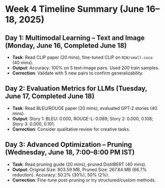 # Week 4 Timeline Summary (June 16–18, 2025)

## Day 1: Multimodal Learning – Text and Image (Monday, June 16, Completed June 18)
- **Task**: Read CLIP paper (20 mins), fine-tuned CLIP on `RIW/small-coco` (40 mins).
- **Output**: Accuracy: 100% on 5 text-image pairs. Used 200 train samples.
- **Correction**: Validate with 5 new pairs to confirm generalizability.

## Day 2: Evaluation Metrics for LLMs (Tuesday, June 17, Completed June 18)
- **Task**: Read BLEU/ROUGE paper (20 mins), evaluated GPT-2 stories (40 mins).
- **Output**: Story 1: BLEU: 0.000, ROUGE-L: 0.089; Story 2: 0.000, 0.108; Story 3: 0.000, 0.101.
- **Correction**: Consider qualitative review for creative tasks.

## Day 3: Advanced Optimization – Pruning (Wednesday, June 18, 7:00–8:00 PM IST)
- **Task**: Read pruning guide (20 mins), pruned DistilBERT (40 mins).
- **Output**: Original Size: 803.59 MB, Pruned Size: 267.84 MB (66.7% reduction). Accuracy: 50.2% (30%), 50% (2%).
- **Correction**: Fine-tune post-pruning or try structured/custom methods.